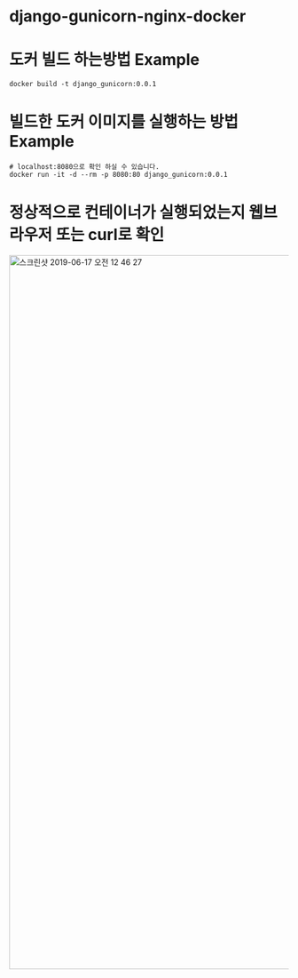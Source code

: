 # django-gunicorn-nginx-docker

# 도커 빌드 하는방법 Example
```
docker build -t django_gunicorn:0.0.1
```

# 빌드한 도커 이미지를 실행하는 방법  Example
```
# localhost:8080으로 확인 하실 수 있습니다.
docker run -it -d --rm -p 8080:80 django_gunicorn:0.0.1
```

# 정상적으로 컨테이너가 실행되었는지 웹브라우저 또는 curl로 확인

<img width="1285" alt="스크린샷 2019-06-17 오전 12 46 27" src="https://user-images.githubusercontent.com/16227780/59566313-62977580-9099-11e9-9151-9ee1f98da2de.png">
